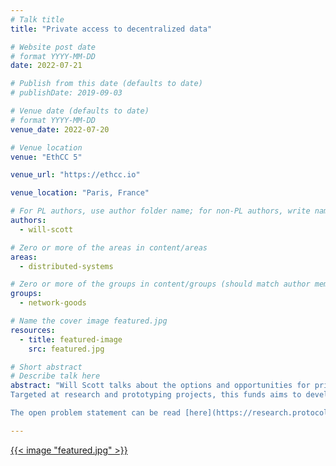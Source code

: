 ```yaml
---
# Talk title
title: "Private access to decentralized data"

# Website post date
# format YYYY-MM-DD
date: 2022-07-21

# Publish from this date (defaults to date)
# publishDate: 2019-09-03

# Venue date (defaults to date)
# format YYYY-MM-DD
venue_date: 2022-07-20

# Venue location
venue: "EthCC 5"

venue_url: "https://ethcc.io"

venue_location: "Paris, France"

# For PL authors, use author folder name; for non-PL authors, write name as in paper within ""
authors:
  - will-scott

# Zero or more of the areas in content/areas
areas:
  - distributed-systems

# Zero or more of the groups in content/groups (should match author membership)
groups:
  - network-goods

# Name the cover image featured.jpg
resources:
  - title: featured-image
    src: featured.jpg

# Short abstract
# Describe talk here
abstract: "Will Scott talks about the options and opportunities for private access to decentralized data, and announces Protocol Labs private data retrieval fund. 
Targeted at research and prototyping projects, this funds aims to develop additional protocol-compatible primitives allowing users to interact privately with Web3 content.

The open problem statement can be read [here](https://research.protocol.ai/blog/2022/new-open-problems-in-private-data-retrieval/)."

---
```



[{{< image "featured.jpg" >}}](https://www.youtube.com/watch?v=A0mzqmUtkSE)
